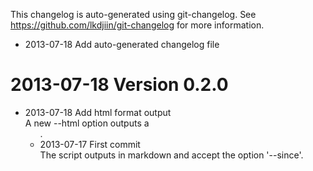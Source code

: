This changelog is auto-generated using git-changelog.
See https://github.com/lkdjiin/git-changelog for more information.

* 2013-07-18 Add auto-generated changelog file  

2013-07-18 Version 0.2.0  
==========================
* 2013-07-18 Add html format output  
  A new --html option outputs a <ul>.
* 2013-07-17 First commit  
  The script outputs in markdown and accept the option '--since'.
